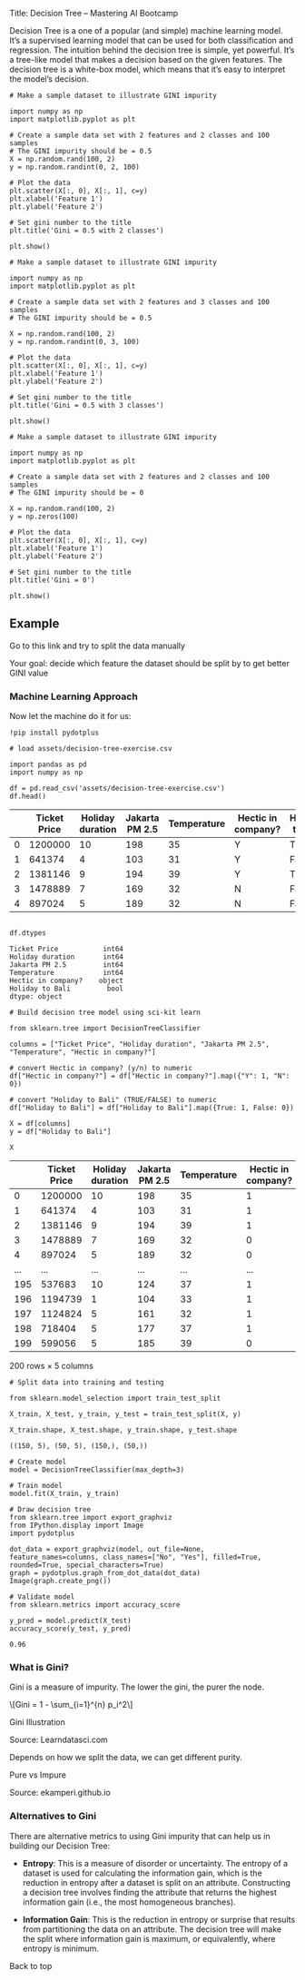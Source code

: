 Title: Decision Tree – Mastering AI Bootcamp 

Decision Tree is a one of a popular (and simple) machine learning model. It’s a supervised learning model that can be used for both classification and regression. The intuition behind the decision tree is simple, yet powerful. It’s a tree-like model that makes a decision based on the given features. The decision tree is a white-box model, which means that it’s easy to interpret the model’s decision.

```
# Make a sample dataset to illustrate GINI impurity

import numpy as np
import matplotlib.pyplot as plt

# Create a sample data set with 2 features and 2 classes and 100 samples
# The GINI impurity should be = 0.5
X = np.random.rand(100, 2)
y = np.random.randint(0, 2, 100)

# Plot the data
plt.scatter(X[:, 0], X[:, 1], c=y)
plt.xlabel('Feature 1')
plt.ylabel('Feature 2')

# Set gini number to the title
plt.title('Gini = 0.5 with 2 classes')

plt.show()
```

```
# Make a sample dataset to illustrate GINI impurity

import numpy as np
import matplotlib.pyplot as plt

# Create a sample data set with 2 features and 3 classes and 100 samples
# The GINI impurity should be = 0.5

X = np.random.rand(100, 2)
y = np.random.randint(0, 3, 100)

# Plot the data
plt.scatter(X[:, 0], X[:, 1], c=y)
plt.xlabel('Feature 1')
plt.ylabel('Feature 2')

# Set gini number to the title
plt.title('Gini = 0.5 with 3 classes')

plt.show()
```

```
# Make a sample dataset to illustrate GINI impurity

import numpy as np
import matplotlib.pyplot as plt

# Create a sample data set with 2 features and 2 classes and 100 samples
# The GINI impurity should be = 0

X = np.random.rand(100, 2)
y = np.zeros(100)

# Plot the data
plt.scatter(X[:, 0], X[:, 1], c=y)
plt.xlabel('Feature 1')
plt.ylabel('Feature 2')

# Set gini number to the title
plt.title('Gini = 0')

plt.show()
```

Example
-------

Go to this link and try to split the data manually

Your goal: decide which feature the dataset should be split by to get better GINI value

### Machine Learning Approach

Now let the machine do it for us:

```
!pip install pydotplus
```

```
# load assets/decision-tree-exercise.csv

import pandas as pd
import numpy as np

df = pd.read_csv('assets/decision-tree-exercise.csv')
df.head()
```

|  | Ticket Price | Holiday duration | Jakarta PM 2.5 | Temperature | Hectic in company? | Holiday to Bali |
| --- | --- | --- | --- | --- | --- | --- |
| 0 | 1200000 | 10 | 198 | 35 | Y | True |
| 1 | 641374 | 4 | 103 | 31 | Y | False |
| 2 | 1381146 | 9 | 194 | 39 | Y | True |
| 3 | 1478889 | 7 | 169 | 32 | N | False |
| 4 | 897024 | 5 | 189 | 32 | N | False |

```

df.dtypes
```

```
Ticket Price           int64
Holiday duration       int64
Jakarta PM 2.5         int64
Temperature            int64
Hectic in company?    object
Holiday to Bali         bool
dtype: object
```

```
# Build decision tree model using sci-kit learn

from sklearn.tree import DecisionTreeClassifier

columns = ["Ticket Price", "Holiday duration", "Jakarta PM 2.5", "Temperature", "Hectic in company?"]

# convert Hectic in company? (y/n) to numeric
df["Hectic in company?"] = df["Hectic in company?"].map({"Y": 1, "N": 0})

# convert "Holiday to Bali" (TRUE/FALSE) to numeric
df["Holiday to Bali"] = df["Holiday to Bali"].map({True: 1, False: 0})

X = df[columns]
y = df["Holiday to Bali"]
```

```
X
```

|  | Ticket Price | Holiday duration | Jakarta PM 2.5 | Temperature | Hectic in company? |
| --- | --- | --- | --- | --- | --- |
| 0 | 1200000 | 10 | 198 | 35 | 1 |
| 1 | 641374 | 4 | 103 | 31 | 1 |
| 2 | 1381146 | 9 | 194 | 39 | 1 |
| 3 | 1478889 | 7 | 169 | 32 | 0 |
| 4 | 897024 | 5 | 189 | 32 | 0 |
| ... | ... | ... | ... | ... | ... |
| 195 | 537683 | 10 | 124 | 37 | 1 |
| 196 | 1194739 | 1 | 104 | 33 | 1 |
| 197 | 1124824 | 5 | 161 | 32 | 1 |
| 198 | 718404 | 5 | 177 | 37 | 1 |
| 199 | 599056 | 5 | 185 | 39 | 0 |

200 rows × 5 columns

```
# Split data into training and testing

from sklearn.model_selection import train_test_split

X_train, X_test, y_train, y_test = train_test_split(X, y)
```

```
X_train.shape, X_test.shape, y_train.shape, y_test.shape
```

```
((150, 5), (50, 5), (150,), (50,))
```

```
# Create model
model = DecisionTreeClassifier(max_depth=3)

# Train model
model.fit(X_train, y_train)

# Draw decision tree
from sklearn.tree import export_graphviz
from IPython.display import Image
import pydotplus

dot_data = export_graphviz(model, out_file=None, feature_names=columns, class_names=["No", "Yes"], filled=True, rounded=True, special_characters=True)
graph = pydotplus.graph_from_dot_data(dot_data)
Image(graph.create_png())
```

```
# Validate model
from sklearn.metrics import accuracy_score

y_pred = model.predict(X_test)
accuracy_score(y_test, y_pred)
```

```
0.96
```

### What is Gini?

Gini is a measure of impurity. The lower the gini, the purer the node.

\\\[Gini = 1 - \\sum\_{i=1}^{n} p\_i^2\\\]

Gini Illustration

Source: Learndatasci.com

Depends on how we split the data, we can get different purity.

Pure vs Impure

Source: ekamperi.github.io

### Alternatives to Gini

There are alternative metrics to using Gini impurity that can help us in building our Decision Tree:

*   **Entropy**: This is a measure of disorder or uncertainty. The entropy of a dataset is used for calculating the information gain, which is the reduction in entropy after a dataset is split on an attribute. Constructing a decision tree involves finding the attribute that returns the highest information gain (i.e., the most homogeneous branches).

*   **Information Gain**: This is the reduction in entropy or surprise that results from partitioning the data on an attribute. The decision tree will make the split where information gain is maximum, or equivalently, where entropy is minimum.

Back to top